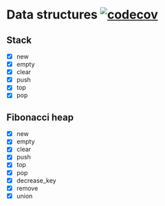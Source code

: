 # Data structures [![codecov](https://codecov.io/gh/lucifer1004/ts-data-structures/branch/master/graph/badge.svg)](https://codecov.io/gh/lucifer1004/ts-data-structures)

## Stack

- [x] new
- [x] empty
- [x] clear
- [x] push
- [x] top
- [x] pop

## Fibonacci heap

- [x] new
- [x] empty
- [x] clear
- [x] push
- [x] top
- [x] pop
- [x] decrease_key
- [x] remove
- [x] union
